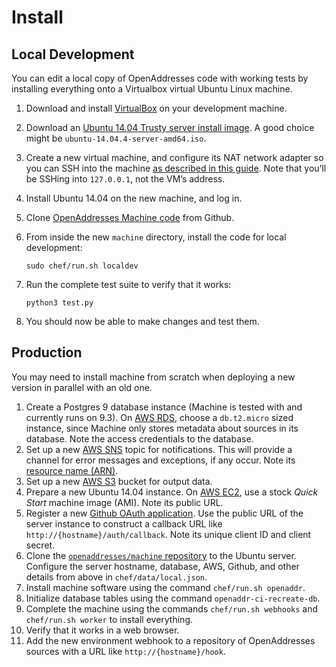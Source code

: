 Install
=======

Local Development
-----------------

You can edit a local copy of OpenAddresses code with working tests by installing everything onto a Virtualbox virtual Ubuntu Linux machine.

1.  Download and install [VirtualBox](https://www.virtualbox.org/wiki/Downloads) on your development machine.
2.  Download an [Ubuntu 14.04 Trusty server install image](http://releases.ubuntu.com/14.04/). A good choice might be `ubuntu-14.04.4-server-amd64.iso`.
3.  Create a new virtual machine, and configure its NAT network adapter so you can SSH into the machine [as described in this guide](http://stackoverflow.com/questions/5906441/how-to-ssh-to-a-virtualbox-guest-externally-through-a-host#10532299). Note that you’ll be SSHing into `127.0.0.1`, not the VM’s address.
4.  Install Ubuntu 14.04 on the new machine, and log in.
5.  Clone [OpenAddresses Machine code](https://github.com/openaddresses/machine) from Github.
6.  From inside the new `machine` directory, install the code for local development:
    
        sudo chef/run.sh localdev
7.  Run the complete test suite to verify that it works:
    
        python3 test.py
8.  You should now be able to make changes and test them.

Production
----------

You may need to install machine from scratch when deploying a new version in parallel with an old one.

1.  Create a Postgres 9 database instance (Machine is tested with and currently runs on 9.3). On [AWS RDS](https://aws.amazon.com/rds/), choose a `db.t2.micro` sized instance, since Machine only stores metadata about sources in its database. Note the access credentials to the database.
2.  Set up a new [AWS SNS](https://aws.amazon.com/sns/) topic for notifications. This will provide a channel for error messages and exceptions, if any occur. Note its [resource name (ARN)](http://docs.aws.amazon.com/general/latest/gr/aws-arns-and-namespaces.html).
3.  Set up a new [AWS S3](https://aws.amazon.com/s3/) bucket for output data.
4.  Prepare a new Ubuntu 14.04 instance. On [AWS EC2](https://aws.amazon.com/ec2/), use a stock _Quick Start_ machine image (AMI). Note its public URL.
5.  Register a new [Github OAuth application](https://developer.github.com/v3/oauth/). Use the public URL of the server instance to construct a callback URL like `http://{hostname}/auth/callback`. Note its unique client ID and client secret.
6.  Clone the [`openaddresses/machine` repository](https://github.com/openaddresses/machine) to the Ubuntu server. Configure the server hostname, database, AWS, Github, and other details from above in `chef/data/local.json`.
7.  Install machine software using the command `chef/run.sh openaddr`.
8.  Initialize database tables using the command `openaddr-ci-recreate-db`.
9.  Complete the machine using the commands `chef/run.sh webhooks` and `chef/run.sh worker` to install everything.
10. Verify that it works in a web browser.
10. Add the new environment webhook to a repository of OpenAddresses sources with a URL like `http://{hostname}/hook`.
